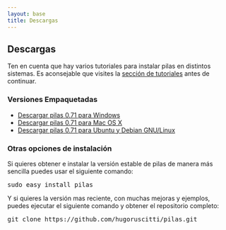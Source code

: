 ```yaml
---
layout: base 
title: Descargas
---
```


<h2 class="title">Descargas</h2>

<p>Ten en cuenta que hay varios tutoriales para instalar pilas en distintos sistemas. Es aconsejable que visites la <a href="#">sección de tutoriales</a> antes de continuar.</p>

<h3 class="title">Versiones Empaquetadas</h3>

<ul class="versions">
     <li><a href="#">Descargar pilas 0.71 para Windows</a></li>
     <li><a href="#">Descargar pilas 0.71 para Mac OS X</a></li>
     <li><a href="#">Descargar pilas 0.71 para Ubuntu y Debian GNU/Linux</a></li>
</ul>

<h3 class="title">Otras opciones de instalación</h3>

<p>Si quieres obtener e instalar la versión estable de pilas de manera más sencilla puedes usar el siguiente comando:

<pre>sudo easy_install pilas</pre>

<p>Y si quieres la versión mas reciente, con muchas mejoras y ejemplos, puedes ejecutar el siguiente comando y obtener el repositorio completo:</p>

<pre>git clone https://github.com/hugoruscitti/pilas.git</pre>
